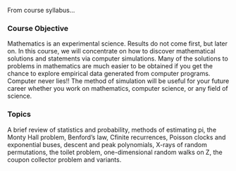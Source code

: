 From course syllabus...

### Course Objective
Mathematics is an experimental science. Results do not come first, but later on. In
this course, we will concentrate on how to discover mathematical solutions and statements via computer simulations. Many of the solutions to problems in mathematics
are much easier to be obtained if you get the chance to explore empirical data generated from computer programs. Computer never lies!! The method of simulation
will be useful for your future career whether you work on mathematics, computer
science, or any field of science.

### Topics
A brief review of statistics and probability, methods of estimating pi, the Monty Hall
problem, Benford’s law, Cfinite recurrences, Poisson clocks and exponential buses,
descent and peak polynomials, X-rays of random permutations, the toilet problem,
one-dimensional random walks on Z, the coupon collector problem and variants.

